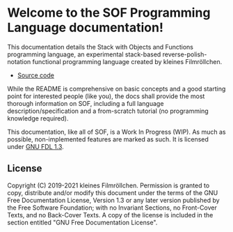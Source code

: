 # Welcome to the SOF Programming Language documentation!

This documentation details the Stack with Objects and Functions programming language, an experimental stack-based reverse-polish-notation functional programming language created by kleines Filmröllchen.

* [Source code](https://github.com/kleinesfilmroellchen/sof-language)

While the README is comprehensive on basic concepts and a good starting point for interested people (like you), the docs shall provide the most thorough information on SOF, including a full language description/specification and a from-scratch tutorial (no programming knowledge required).

This documentation, like all of SOF, is a Work In Progress (WIP). As much as possible, non-implemented features are marked as such. It is licensed under [GNU FDL 1.3](https://www.gnu.org/licenses/fdl-1.3).

## License

Copyright (C) 2019-2021 kleines Filmröllchen.
Permission is granted to copy, distribute and/or modify this document
under the terms of the GNU Free Documentation License, Version 1.3
or any later version published by the Free Software Foundation;
with no Invariant Sections, no Front-Cover Texts, and no Back-Cover Texts.
A copy of the license is included in the section entitled "GNU
Free Documentation License".